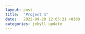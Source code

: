```yaml
---
layout: post
title:  "Project 1"
date:   2022-09-20 12:05:21 +0300
categories: jekyll update
---
```


